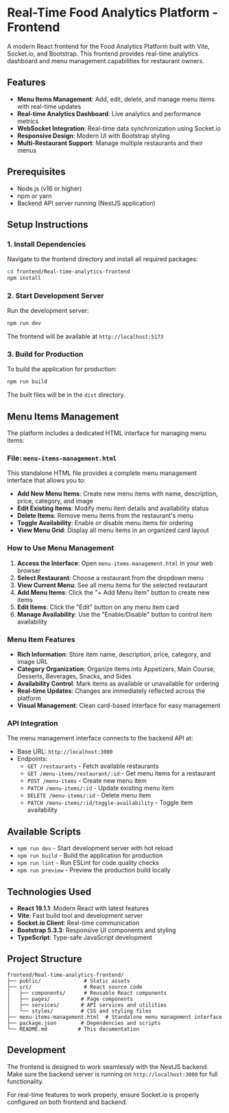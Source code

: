 # Real-Time Food Analytics Platform - Frontend

A modern React frontend for the Food Analytics Platform built with Vite, Socket.io, and Bootstrap. This frontend provides real-time analytics dashboard and menu management capabilities for restaurant owners.

## Features

- **Menu Items Management**: Add, edit, delete, and manage menu items with real-time updates
- **Real-time Analytics Dashboard**: Live analytics and performance metrics
- **WebSocket Integration**: Real-time data synchronization using Socket.io
- **Responsive Design**: Modern UI with Bootstrap styling
- **Multi-Restaurant Support**: Manage multiple restaurants and their menus

## Prerequisites

- Node.js (v16 or higher)
- npm or yarn
- Backend API server running (NestJS application)

## Setup Instructions

### 1. Install Dependencies

Navigate to the frontend directory and install all required packages:

```bash
cd frontend/Real-time-analytics-frontend
npm install
```

### 2. Start Development Server

Run the development server:

```bash
npm run dev
```

The frontend will be available at `http://localhost:5173`

### 3. Build for Production

To build the application for production:

```bash
npm run build
```

The built files will be in the `dist` directory.

## Menu Items Management

The platform includes a dedicated HTML interface for managing menu items:

### File: `menu-items-management.html`

This standalone HTML file provides a complete menu management interface that allows you to:

- **Add New Menu Items**: Create new menu items with name, description, price, category, and image
- **Edit Existing Items**: Modify menu item details and availability status
- **Delete Items**: Remove menu items from the restaurant's menu
- **Toggle Availability**: Enable or disable menu items for ordering
- **View Menu Grid**: Display all menu items in an organized card layout

### How to Use Menu Management

1. **Access the Interface**: Open `menu-items-management.html` in your web browser
2. **Select Restaurant**: Choose a restaurant from the dropdown menu
3. **View Current Menu**: See all menu items for the selected restaurant
4. **Add Menu Items**: Click the "+ Add Menu Item" button to create new items
5. **Edit Items**: Click the "Edit" button on any menu item card
6. **Manage Availability**: Use the "Enable/Disable" button to control item availability

### Menu Item Features

- **Rich Information**: Store item name, description, price, category, and image URL
- **Category Organization**: Organize items into Appetizers, Main Course, Desserts, Beverages, Snacks, and Sides
- **Availability Control**: Mark items as available or unavailable for ordering
- **Real-time Updates**: Changes are immediately reflected across the platform
- **Visual Management**: Clean card-based interface for easy management

### API Integration

The menu management interface connects to the backend API at:
- Base URL: `http://localhost:3000`
- Endpoints:
  - `GET /restaurants` - Fetch available restaurants
  - `GET /menu-items/restaurant/:id` - Get menu items for a restaurant
  - `POST /menu-items` - Create new menu item
  - `PATCH /menu-items/:id` - Update existing menu item
  - `DELETE /menu-items/:id` - Delete menu item
  - `PATCH /menu-items/:id/toggle-availability` - Toggle item availability

## Available Scripts

- `npm run dev` - Start development server with hot reload
- `npm run build` - Build the application for production
- `npm run lint` - Run ESLint for code quality checks
- `npm run preview` - Preview the production build locally

## Technologies Used

- **React 19.1.1**: Modern React with latest features
- **Vite**: Fast build tool and development server
- **Socket.io Client**: Real-time communication
- **Bootstrap 5.3.3**: Responsive UI components and styling
- **TypeScript**: Type-safe JavaScript development

## Project Structure

```
frontend/Real-time-analytics-frontend/
├── public/              # Static assets
├── src/                 # React source code
│   ├── components/      # Reusable React components
│   ├── pages/          # Page components
│   ├── services/       # API services and utilities
│   └── styles/         # CSS and styling files
├── menu-items-management.html  # Standalone menu management interface
├── package.json        # Dependencies and scripts
└── README.md          # This documentation
```

## Development

The frontend is designed to work seamlessly with the NestJS backend. Make sure the backend server is running on `http://localhost:3000` for full functionality.

For real-time features to work properly, ensure Socket.io is properly configured on both frontend and backend.
